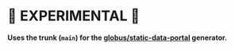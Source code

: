 # 🧪 EXPERIMENTAL 🧪

**Uses the trunk (`main`) for the [globus/static-data-portal](https://github.com/globus/static-data-portal) generator.**
